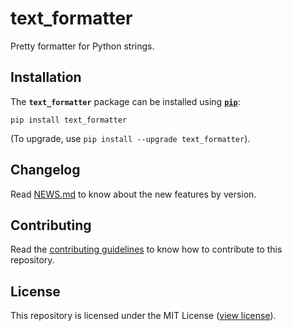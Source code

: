 # text_formatter

Pretty formatter for Python strings.

## Installation

The **`text_formatter`** package can be installed using **[`pip`](http://pip.pypa.io)**:

```
pip install text_formatter
```

\(To upgrade, use `pip install --upgrade text_formatter`\).

## Changelog

Read [NEWS.md](http://github.com/diddileija/text_formatter/blob/main/NEWS.md) to know about the new features by version.

## Contributing

Read the [contributing guidelines](http://github.com/diddileija/text_formatter/blob/main/CONTRIBUTING.md) to know how to contribute to this repository.

## License

This repository is licensed under the MIT License \([view license](http://github.com/diddileija/text_formatter/blob/main/LICENSE.txt)\).
